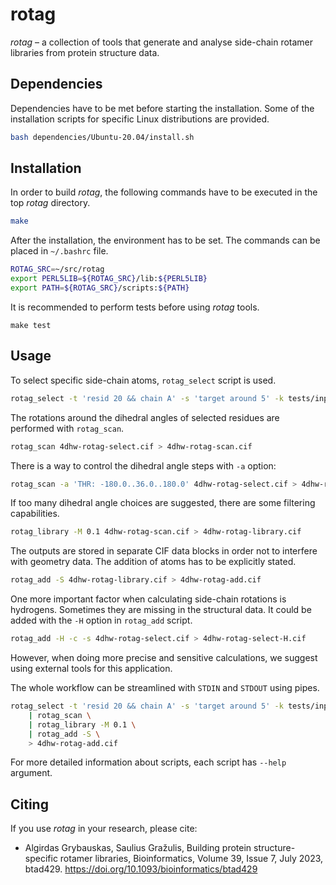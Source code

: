 # rotag

*rotag* &ndash; a collection of tools that generate and analyse side-chain rotamer
libraries from protein structure data.

## Dependencies

Dependencies have to be met before starting the installation. Some of the
installation scripts for specific Linux distributions are provided.

```bash
bash dependencies/Ubuntu-20.04/install.sh
```

## Installation
In order to build *rotag*, the following commands have to be executed in the
top *rotag* directory.

```bash
make
```

After the installation, the environment has to be set. The commands can be placed
in `~/.bashrc` file.

```bash
ROTAG_SRC=~/src/rotag
export PERL5LIB=${ROTAG_SRC}/lib:${PERL5LIB}
export PATH=${ROTAG_SRC}/scripts:${PATH}
```

It is recommended to perform tests before using *rotag* tools.

```
make test
```

## Usage

To select specific side-chain atoms, ```rotag_select``` script is used.

```bash
rotag_select -t 'resid 20 && chain A' -s 'target around 5' -k tests/inputs/4dhw.cif > 4dhw-rotag-select.cif
```

The rotations around the dihedral angles of selected residues are performed with ```rotag_scan```.

```bash
rotag_scan 4dhw-rotag-select.cif > 4dhw-rotag-scan.cif
```

There is a way to control the dihedral angle steps with ```-a``` option:

```bash
rotag_scan -a 'THR: -180.0..36.0..180.0' 4dhw-rotag-select.cif > 4dhw-rotag-scan.cif
```

If too many dihedral angle choices are suggested, there are some filtering capabilities.

```bash
rotag_library -M 0.1 4dhw-rotag-scan.cif > 4dhw-rotag-library.cif
```

The outputs are stored in separate CIF data blocks in order not to interfere with geometry data. The addition of atoms has to be explicitly stated.

```bash
rotag_add -S 4dhw-rotag-library.cif > 4dhw-rotag-add.cif
```

One more important factor when calculating side-chain rotations is hydrogens. Sometimes they are missing in the structural data. It could be added with the ```-H``` option in ```rotag_add``` script.

```bash
rotag_add -H -c -s 4dhw-rotag-select.cif > 4dhw-rotag-select-H.cif
```

However, when doing more precise and sensitive calculations, we suggest using external tools for this application.

The whole workflow can be streamlined with ```STDIN``` and ```STDOUT``` using pipes.

```bash
rotag_select -t 'resid 20 && chain A' -s 'target around 5' -k tests/inputs/4dhw.cif \
    | rotag_scan \
    | rotag_library -M 0.1 \
    | rotag_add -S \
    > 4dhw-rotag-add.cif
```

For more detailed information about scripts, each script has ```--help``` argument.

## Citing

If you use *rotag* in your research, please cite:
* Algirdas Grybauskas, Saulius Gražulis, Building protein structure-specific rotamer libraries, Bioinformatics, Volume 39, Issue 7, July 2023, btad429. https://doi.org/10.1093/bioinformatics/btad429

